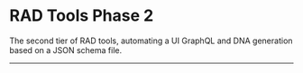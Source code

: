# RAD Tools Phase 2
The second tier of RAD tools, automating a UI GraphQL and DNA generation based on a JSON schema file.

---
<!-- ## Generate your custom Holochain Happ:
1. Clone the repo
    ```
    $ git clone https://github.com/holochain/RAD-Tools-Phase-2.git
    ```
2. Enter nix-shell
    ```
    $ nix-shell
    ```
3. Install root node dependencies
    ```
    $ npm i
    ```

4. Generate your custom Holochain Happ according to the type-spec.json file.
    >NB: *The type-spec.json is optional and will default to th sample provided in the src/setup/type-specs folder.*
    ```
    $ npm run happ:generate <type-spec.json>
    ```


### Run your custom happ:

1.  Generate your Holochain Conductor
    ```
    $ npm run hc:generate-conductor
    ```
2. Start your Holochain Happ
    ```
    $ npm run start
    ```
---

## Run the Automated UI Command Only

### Generate a UI from type-spec
1. Generate your new ui in the `ui-src` directory.
    ```
    $ npm run ui:generate <type-spec.json>
    ```

##### Run the UI with mock data:
1. CD into that directory and run the app with mock data
    ```
    $ cd ui-src && npm i && npm start:mock
    ```

2. Navigate ot your browser, where your UI server will automatically start up and open the ui in a browser tab with mock data.

---

## Run the Automated DNA Command Only

### Generate a DNA from type-spec
1. Enter nix-shell
    ```
    $ nix-shell
    ```

2. Install all root node dependencies
    ```
    $ npm i
    ```

3. Generate the DNA according to the type-spec.json file.
    >NB: *The type-spec.json is optional and will default to the sample provided in the src/setup/type-specs folder.*
    ```
    $ hc:generate-dna <type-spec.json>
    ```

##### Run your DNA tests:
1. Test your DNA
    ```
    $ npm hc:test
    ```
---

## hc-happ-scaffold: A command to generate a complete and personalized Holochain Happ
> This will generate the full UI and DNA codebase as well as the conductor interface.

# hc-happ-scaffold

The `hc-happ-scaffold` script is a simple dev tool that allows you to get a generate and run a personalized Holochain app as fast as possible.

Based on the JSON Type Spec provided, the script creates a holochain happ with all CRUD functions, their validtions, and .  It includes a DNA backend and a React + GraphQL frontend. It is a minimal working Holochain app.

## 0 - Install `nix-shell`

Install `nix-shell` on your machine, using this one-line command:

```
curl https://nixos.org/nix/install | sh
```

(Note: we currently support macOS and Linux only; please see our [development environment setup guide](https://developer.holochain.org/docs/install/) to set up Linux and `nix-shell` on Windows.)

## 1 - Get Holonix and enter the development environment

Holonix is a full Holochain development environment built with the [Nix package manager](https://nixos.org/nix/). 

This repo comes shipped with nix-shell already baked in.  All you need to do, is enter the provided environment, by running:
```
$ nix-shell
```

NB: Altneratively, you may also download the most recent blessed version of Holonix and enter the shell from anywhere on your OS, by running:
```
$ nix-shell https://holochain.love
```

## 2 - Run the hc-happ-scaffold command

From within the `nix-shell` environment, first create a directory for all your Holochain projects (if you haven't already). You can create it wherever you like; here's a recommended setup:

```
$ cd ~
$ mkdir Holochain
$ cd Holochain
```

Then run this command:

```
$ hc-happ-scaffold <PATH_TO_JSON_TYPE_SPEC> <HAPP_PROJECT_NAME>
```

This will create a new directory for your project, download all the dependencies and development tools, and create the hApp source code.

## 3 - Start your new happ!

Once it's complete, go into the new project directory and run this command:

```
$ npm run start
```

When it's done, a browser page should open to your Happ UI. If it doesn't, you can browse to http://localhost:3400 to use the hApp.

NB: The conductor and the UI server run in the foreground, so you can stop them by pressing `Ctrl`+`C` in the terminal.

## A very brief tour

The UI code is in `ui-src` and the DNA code is in `dna-src`. Your generated happ will use:

1. A Holochain DNA on the back end (of course)
2. [Apollo GraphQL middleware](https://www.apollographql.com/) in the browser to translate zome calls into something easy for front-end frameworks to understand and manipulate
3. [React](https://reactjs.org) for UI and data flow
4. [create-react-app](https://create-react-app.dev/) for development tooling

As with most hApps, much of the business logic lives in the front-end and is delivered as static assets to the browser. The create-react-app dev tooling builds it all from source, gets it ready for the browser, and serves it up using [Webpack's dev server](https://webpack.js.org/configuration/dev-server/). (We're using this instead of Holochain's built-in static asset server because it supports live reloading of changes to the UI code.)

**Happy hacking!** -->
